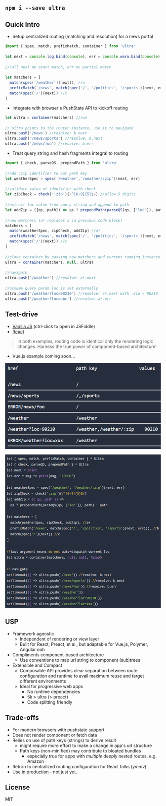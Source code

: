 ## `npm i --save ultra`

## Quick Intro
- Setup centralized routing (matching and resolution) for a news portal
```JavaScript
import { spec, match, prefixMatch, container } from 'ultra'

let next = console.log.bind(console), err = console.warn.bind(console)

//call next on exact match, err on partial match

let matchers = [
  match(spec('/weather')(next)), //a
  prefixMatch('/news', match(spec('/', '/politics', '/sports')(next, err))), //b
  match(spec('/')(next)) //c
]
```

- Integrate with browser's PushState API to kickoff routing

```JavaScript
let ultra = container(matchers) //run

// ultra points to the router instance, use it to navigate
ultra.push('/news') //resolve: b.next
ultra.push('/news/sports') //resolve: b.next
ultra.push('/news/foo') //resolve: b.err
```
- Treat query string and hash fragments integral to routing

```JavaScript
import { check, parseQS, prependPath } from 'ultra'

//add :zip identifier to our path key
let weatherSpec = spec('/weather','/weather/:zip')(next, err)

//validate value of identifier with check
let zipCheck = check(':zip')(/^[0-9]{5}$/) //allow 5 digits

//extract loc value from query string and append to path
let addZip = ({qs, path}) => qs ? prependPath(parseQS(qs, ['loc']), path) : path

//new matchers (a* replaces a in previous code block)
matchers = [
  match(weatherSpec, zipCheck, addZip) //a*
  prefixMatch('/news', match(spec('/', '/politics', '/sports')(next, err))), //b
  match(spec('/')(next)) //c
]

//clone container by passing new matchers and current running instance
ultra = container(matchers, null, ultra)

//navigate
ultra.push('/weather') //resolve: a*.next

//assume query param loc is set externally
ultra.push('/weather?loc=90210') //resolve: a*.next with :zip = 90210
ultra.push('/weather?loc=abc') //resolve: a*.err
```

## Test-drive
- [Vanilla JS](https://jsfiddle.net/cheekyiscool/ktdmwx0o/embedded/js,html,css,result/dark/) (ctrl-click to open in JSFiddle)
- [React](http://jsfiddle.net/cheekyiscool/4wpt096z/embedded/js,html,css,result/dark/)

> In both examples, routing code is identical only the rendering logic changes. Harness the true power of component-based architecture!

- Vue.js example coming soon...

![Result](assets/ultra-news-example-result.png)

![JS](assets/ultra-news-example-js.png)


## USP
- Framework agnostic
  - Independent of rendering or view layer
  - Built for React, Preact, et al., but adaptable for Vue.js, Polymer, Angular oob
- Compliments component-based architecture
  - Use conventions to map url string to component (sub)trees
- Extensible and Compact
  - Composable API provides clear separation between route configuration and runtime to avail maximum reuse and target different environments  
  - Ideal for progressive web apps
    - No runtime dependencies
    - 5k > ultra (> preact)
    - Code splitting friendly


## Trade-offs
  - For modern browsers with pushstate support
  - Does not render component or fetch data
  - Relies on use of path keys (strings) to derive result
    - might require more effort to make a change in app's url structure
    - Path keys (non-minified) may contribute to bloated bundles
      - especially true for apps with _multiple_ deeply nested routes, e.g. Amazon
  - Return to centralized routing configuration for React folks (_ymmv_)
  - Use in production - not just yet.

## License

MIT

